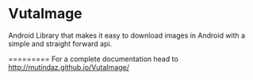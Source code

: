 VutaImage
=========

Android Library that makes it easy to download images in Android with a simple and straight forward api.

=========
For a complete documentation head to 
<a href="http://mutindaz.github.io/VutaImage/">http://mutindaz.github.io/VutaImage/</a>
